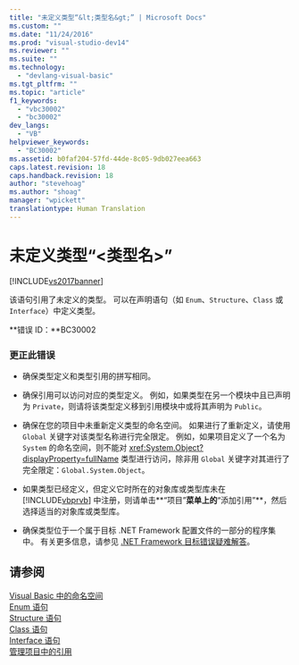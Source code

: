 ```yaml
---
title: "未定义类型“&lt;类型名&gt;” | Microsoft Docs"
ms.custom: ""
ms.date: "11/24/2016"
ms.prod: "visual-studio-dev14"
ms.reviewer: ""
ms.suite: ""
ms.technology: 
  - "devlang-visual-basic"
ms.tgt_pltfrm: ""
ms.topic: "article"
f1_keywords: 
  - "vbc30002"
  - "bc30002"
dev_langs: 
  - "VB"
helpviewer_keywords: 
  - "BC30002"
ms.assetid: b0faf204-57fd-44de-8c05-9db027eea663
caps.latest.revision: 18
caps.handback.revision: 18
author: "stevehoag"
ms.author: "shoag"
manager: "wpickett"
translationtype: Human Translation
---
```

# 未定义类型“&lt;类型名&gt;”
[!INCLUDE[vs2017banner](../../../csharp/includes/vs2017banner.md)]

该语句引用了未定义的类型。  可以在声明语句（如 `Enum`、`Structure`、`Class` 或 `Interface`）中定义类型。  
  
 **错误 ID：**BC30002  
  
### 更正此错误  
  
-   确保类型定义和类型引用的拼写相同。  
  
-   确保引用可以访问对应的类型定义。  例如，如果类型在另一个模块中且已声明为 `Private`，则请将该类型定义移到引用模块中或将其声明为 `Public`。  
  
-   确保在您的项目中未重新定义类型的命名空间。  如果进行了重新定义，请使用 `Global` 关键字对该类型名称进行完全限定。  例如，如果项目定义了一个名为 `System` 的命名空间，则不能对 <xref:System.Object?displayProperty=fullName> 类型进行访问，除非用 `Global` 关键字对其进行了完全限定：`Global.System.Object`。  
  
-   如果类型已经定义，但定义它时所在的对象库或类型库未在 [!INCLUDE[vbprvb](../../../csharp/programming-guide/concepts/linq/includes/vbprvb_md.md)] 中注册，则请单击**“项目”**菜单上的**“添加引用”**，然后选择适当的对象库或类型库。  
  
-   确保类型位于一个属于目标 .NET Framework 配置文件的一部分的程序集中。  有关更多信息，请参见 [.NET Framework 目标错误疑难解答](/visual-studio/msbuild/troubleshooting-dotnet-framework-targeting-errors)。  
  
## 请参阅  
 [Visual Basic 中的命名空间](../../../visual-basic/programming-guide/program-structure/namespaces.md)   
 [Enum 语句](../../../visual-basic/language-reference/statements/enum-statement.md)   
 [Structure 语句](../../../visual-basic/language-reference/statements/structure-statement.md)   
 [Class 语句](../../../visual-basic/language-reference/statements/class-statement.md)   
 [Interface 语句](../../../visual-basic/language-reference/statements/interface-statement.md)   
 [管理项目中的引用](/visual-studio/ide/managing-references-in-a-project)
